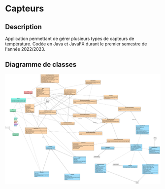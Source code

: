 # Capteurs

## Description

Application permettant de gérer plusieurs types de capteurs de température. Codée en Java et JavaFX durant le premier semestre de l'année 2022/2023.

## Diagramme de classes

<p align="center">
  <img src="DiagrammeClasses.png" alt="Diagramme de classes">
</p>
